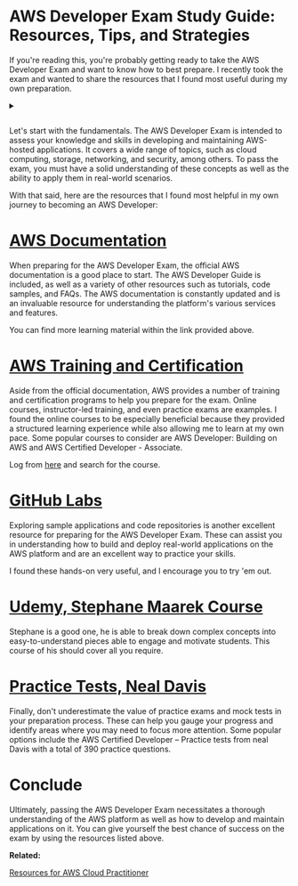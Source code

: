# AWS Developer Exam Study Guide: Resources, Tips, and Strategies

If you're reading this, you're probably getting ready to take the AWS Developer Exam and want to know how to best prepare. I recently took the exam and wanted to share the resources that I found most useful during my own preparation.

<details> <summary>
<p> </p></summary>
<img src="https://cdn.hashnode.com/res/hashnode/image/upload/v1673373006205/17e94e2f-3f13-417e-84fe-e20690a37c90.png?auto=compress,format&format=webp" />
</details>

Let's start with the fundamentals. The AWS Developer Exam is intended to assess your knowledge and skills in developing and maintaining AWS-hosted applications. It covers a wide range of topics, such as cloud computing, storage, networking, and security, among others. To pass the exam, you must have a solid understanding of these concepts as well as the ability to apply them in real-world scenarios.

With that said, here are the resources that I found most helpful in my own journey to becoming an AWS Developer:

# [AWS Documentation](https://aws.amazon.com/fr/certification/certified-developer-associate/)

When preparing for the AWS Developer Exam, the official AWS documentation is a good place to start. The AWS Developer Guide is included, as well as a variety of other resources such as tutorials, code samples, and FAQs. The AWS documentation is constantly updated and is an invaluable resource for understanding the platform's various services and features.

You can find more learning material within the link provided above.

# [AWS Training and Certification](https://www.aws.training/)

Aside from the official documentation, AWS provides a number of training and certification programs to help you prepare for the exam. Online courses, instructor-led training, and even practice exams are examples. I found the online courses to be especially beneficial because they provided a structured learning experience while also allowing me to learn at my own pace. Some popular courses to consider are AWS Developer: Building on AWS and AWS Certified Developer - Associate.

Log from [here](https://www.aws.training/) and search for the course.

# [GitHub Labs](https://github.com/ACloudGuru-Resources/course-aws-certified-developer-associate)

Exploring sample applications and code repositories is another excellent resource for preparing for the AWS Developer Exam. These can assist you in understanding how to build and deploy real-world applications on the AWS platform and are an excellent way to practice your skills.

I found these hands-on very useful, and I encourage you to try 'em out.

# [Udemy, Stephane Maarek Course](https://www.udemy.com/course/aws-certified-developer-associate-dva-c01/)

Stephane is a good one, he is able to break down complex concepts into easy-to-understand pieces able to engage and motivate students. This course of his should cover all you require.

# [Practice Tests, Neal Davis](https://www.udemy.com/course/aws-developer-associate-practice-exams/)

Finally, don't underestimate the value of practice exams and mock tests in your preparation process. These can help you gauge your progress and identify areas where you may need to focus more attention. Some popular options include the AWS Certified Developer – Practice tests from neal Davis with a total of 390 practice questions.

# Conclude

Ultimately, passing the AWS Developer Exam necessitates a thorough understanding of the AWS platform as well as how to develop and maintain applications on it. You can give yourself the best chance of success on the exam by using the resources listed above.

**Related:**

[Resources for AWS Cloud Practitioner](https://blog.yahya-abulhaj.dev/aws-certified-cloud-practitioner-certification)